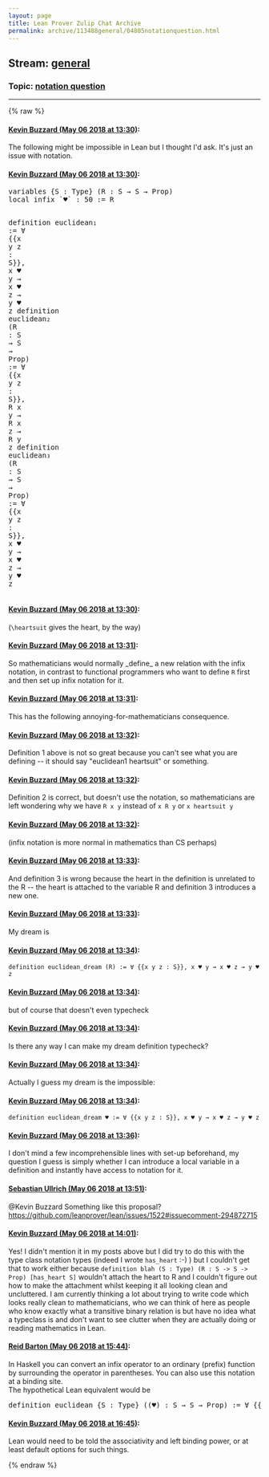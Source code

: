 ```yaml
---
layout: page
title: Lean Prover Zulip Chat Archive 
permalink: archive/113488general/04805notationquestion.html
---
```


## Stream: [general](index.html)
### Topic: [notation question](04805notationquestion.html)

---


{% raw %}
#### [ Kevin Buzzard (May 06 2018 at 13:30)](https://leanprover.zulipchat.com/#narrow/stream/113488-general/topic/notation%20question/near/126173744):
<p>The following might be impossible in Lean but I thought I'd ask. It's just an issue with notation.</p>

#### [ Kevin Buzzard (May 06 2018 at 13:30)](https://leanprover.zulipchat.com/#narrow/stream/113488-general/topic/notation%20question/near/126173745):
<div class="codehilite"><pre><span></span><span class="kn">variables</span> <span class="o">{</span><span class="n">S</span> <span class="o">:</span> <span class="kt">Type</span><span class="o">}</span> <span class="o">(</span><span class="n">R</span> <span class="o">:</span> <span class="n">S</span> <span class="bp">→</span> <span class="n">S</span> <span class="bp">→</span> <span class="kt">Prop</span><span class="o">)</span>
<span class="n">local</span> <span class="kn">infix</span> <span class="bp">`</span><span class="err">♥</span><span class="bp">`</span> <span class="o">:</span> <span class="mi">50</span> <span class="o">:=</span> <span class="n">R</span>

<span class="kn">definition</span> <span class="n">euclidean₁</span> <span class="o">:=</span> <span class="bp">∀</span> <span class="o">{{</span><span class="n">x</span> <span class="n">y</span> <span class="n">z</span> <span class="o">:</span> <span class="n">S</span><span class="o">}},</span> <span class="n">x</span> <span class="err">♥</span> <span class="n">y</span> <span class="bp">→</span> <span class="n">x</span> <span class="err">♥</span> <span class="n">z</span> <span class="bp">→</span> <span class="n">y</span> <span class="err">♥</span> <span class="n">z</span>
<span class="kn">definition</span> <span class="n">euclidean₂</span> <span class="o">(</span><span class="n">R</span> <span class="o">:</span> <span class="n">S</span> <span class="bp">→</span> <span class="n">S</span> <span class="bp">→</span> <span class="kt">Prop</span><span class="o">)</span> <span class="o">:=</span> <span class="bp">∀</span> <span class="o">{{</span><span class="n">x</span> <span class="n">y</span> <span class="n">z</span> <span class="o">:</span> <span class="n">S</span><span class="o">}},</span> <span class="n">R</span> <span class="n">x</span> <span class="n">y</span> <span class="bp">→</span> <span class="n">R</span> <span class="n">x</span> <span class="n">z</span> <span class="bp">→</span> <span class="n">R</span> <span class="n">y</span> <span class="n">z</span>
<span class="kn">definition</span> <span class="n">euclidean₃</span> <span class="o">(</span><span class="n">R</span> <span class="o">:</span> <span class="n">S</span> <span class="bp">→</span> <span class="n">S</span> <span class="bp">→</span> <span class="kt">Prop</span><span class="o">)</span> <span class="o">:=</span> <span class="bp">∀</span> <span class="o">{{</span><span class="n">x</span> <span class="n">y</span> <span class="n">z</span> <span class="o">:</span> <span class="n">S</span><span class="o">}},</span> <span class="n">x</span> <span class="err">♥</span> <span class="n">y</span> <span class="bp">→</span> <span class="n">x</span> <span class="err">♥</span> <span class="n">z</span> <span class="bp">→</span> <span class="n">y</span> <span class="err">♥</span> <span class="n">z</span>
</pre></div>

#### [ Kevin Buzzard (May 06 2018 at 13:30)](https://leanprover.zulipchat.com/#narrow/stream/113488-general/topic/notation%20question/near/126173746):
<p>(<code>\heartsuit</code> gives the heart, by the way)</p>

#### [ Kevin Buzzard (May 06 2018 at 13:31)](https://leanprover.zulipchat.com/#narrow/stream/113488-general/topic/notation%20question/near/126173754):
<p>So mathematicians would normally _define_ a new relation with the infix notation, in contrast to functional programmers who want to define <code>R</code> first and then set up infix notation for it.</p>

#### [ Kevin Buzzard (May 06 2018 at 13:31)](https://leanprover.zulipchat.com/#narrow/stream/113488-general/topic/notation%20question/near/126173755):
<p>This has the following annoying-for-mathematicians consequence.</p>

#### [ Kevin Buzzard (May 06 2018 at 13:32)](https://leanprover.zulipchat.com/#narrow/stream/113488-general/topic/notation%20question/near/126173794):
<p>Definition 1 above is not so great because you can't see what you are defining -- it should say "euclidean1 heartsuit" or something.</p>

#### [ Kevin Buzzard (May 06 2018 at 13:32)](https://leanprover.zulipchat.com/#narrow/stream/113488-general/topic/notation%20question/near/126173795):
<p>Definition 2 is correct, but doesn't use the notation, so mathematicians are left wondering why we have <code>R x y</code> instead of <code>x R y</code> or <code>x heartsuit y</code></p>

#### [ Kevin Buzzard (May 06 2018 at 13:32)](https://leanprover.zulipchat.com/#narrow/stream/113488-general/topic/notation%20question/near/126173796):
<p>(infix notation is more normal in mathematics than CS perhaps)</p>

#### [ Kevin Buzzard (May 06 2018 at 13:33)](https://leanprover.zulipchat.com/#narrow/stream/113488-general/topic/notation%20question/near/126173804):
<p>And definition 3 is wrong because the heart in the definition is unrelated to the R -- the heart is attached to the variable R and definition 3 introduces a new one.</p>

#### [ Kevin Buzzard (May 06 2018 at 13:33)](https://leanprover.zulipchat.com/#narrow/stream/113488-general/topic/notation%20question/near/126173805):
<p>My dream is</p>

#### [ Kevin Buzzard (May 06 2018 at 13:34)](https://leanprover.zulipchat.com/#narrow/stream/113488-general/topic/notation%20question/near/126173806):
<p><code>definition euclidean_dream (R) := ∀ {{x y z : S}}, x ♥ y → x ♥ z → y ♥ z </code></p>

#### [ Kevin Buzzard (May 06 2018 at 13:34)](https://leanprover.zulipchat.com/#narrow/stream/113488-general/topic/notation%20question/near/126173843):
<p>but of course that doesn't even typecheck</p>

#### [ Kevin Buzzard (May 06 2018 at 13:34)](https://leanprover.zulipchat.com/#narrow/stream/113488-general/topic/notation%20question/near/126173847):
<p>Is there any way I can make my dream definition typecheck?</p>

#### [ Kevin Buzzard (May 06 2018 at 13:34)](https://leanprover.zulipchat.com/#narrow/stream/113488-general/topic/notation%20question/near/126173848):
<p>Actually I guess my dream is the impossible:</p>

#### [ Kevin Buzzard (May 06 2018 at 13:34)](https://leanprover.zulipchat.com/#narrow/stream/113488-general/topic/notation%20question/near/126173849):
<p><code>definition euclidean_dream ♥ := ∀ {{x y z : S}}, x ♥ y → x ♥ z → y ♥ z </code></p>

#### [ Kevin Buzzard (May 06 2018 at 13:36)](https://leanprover.zulipchat.com/#narrow/stream/113488-general/topic/notation%20question/near/126173896):
<p>I don't mind a few incomprehensible lines with set-up beforehand, my question I guess is simply whether I can introduce a local variable in a definition and instantly have access to notation for it.</p>

#### [ Sebastian Ullrich (May 06 2018 at 13:51)](https://leanprover.zulipchat.com/#narrow/stream/113488-general/topic/notation%20question/near/126174227):
<p><span class="user-mention" data-user-id="110038">@Kevin Buzzard</span> Something like this proposal? <a href="https://github.com/leanprover/lean/issues/1522#issuecomment-294872715" target="_blank" title="https://github.com/leanprover/lean/issues/1522#issuecomment-294872715">https://github.com/leanprover/lean/issues/1522#issuecomment-294872715</a></p>

#### [ Kevin Buzzard (May 06 2018 at 14:01)](https://leanprover.zulipchat.com/#narrow/stream/113488-general/topic/notation%20question/near/126174466):
<p>Yes! I didn't mention it in my posts above but I did try to do this with the type class notation types (indeed I wrote <code>has_heart</code> :-) ) but I couldn't get that to work either because <code>definition blah (S : Type) (R : S -&gt; S -&gt; Prop) [has_heart S]</code> wouldn't attach the heart to R and I couldn't figure out how to make the attachment whilst keeping it all looking clean and uncluttered. I am currently thinking a lot about trying to write code which looks really clean to mathematicians, who we can think of here as people who know exactly what a transitive binary relation is but have no idea what a typeclass is and don't want to see clutter when they are actually doing or reading mathematics in Lean.</p>

#### [ Reid Barton (May 06 2018 at 15:44)](https://leanprover.zulipchat.com/#narrow/stream/113488-general/topic/notation%20question/near/126176900):
<p>In Haskell you can convert an infix operator to an ordinary (prefix) function by surrounding the operator in parentheses. You can also use this notation at a binding site.<br>
The hypothetical Lean equivalent would be</p>
<div class="codehilite"><pre><span></span><span class="kn">definition</span> <span class="n">euclidean</span> <span class="o">{</span><span class="n">S</span> <span class="o">:</span> <span class="kt">Type</span><span class="o">}</span> <span class="o">((</span><span class="err">♥</span><span class="o">)</span> <span class="o">:</span> <span class="n">S</span> <span class="bp">→</span> <span class="n">S</span> <span class="bp">→</span> <span class="kt">Prop</span><span class="o">)</span> <span class="o">:=</span> <span class="bp">∀</span> <span class="o">{{</span><span class="n">x</span> <span class="n">y</span> <span class="n">z</span> <span class="o">:</span> <span class="n">S</span><span class="o">}},</span> <span class="n">x</span> <span class="err">♥</span> <span class="n">y</span> <span class="bp">→</span> <span class="n">x</span> <span class="err">♥</span> <span class="n">z</span> <span class="bp">→</span> <span class="n">y</span> <span class="err">♥</span> <span class="n">z</span>
</pre></div>

#### [ Kevin Buzzard (May 06 2018 at 16:45)](https://leanprover.zulipchat.com/#narrow/stream/113488-general/topic/notation%20question/near/126178574):
<p>Lean would need to be told the associativity and left binding power, or at least default options for such things.</p>


{% endraw %}
